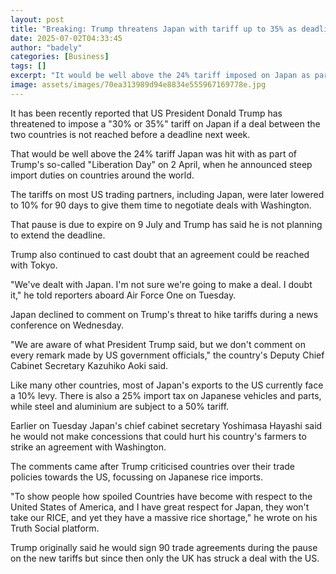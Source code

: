 ```yaml
---
layout: post
title: "Breaking: Trump threatens Japan with tariff up to 35% as deadline looms"
date: 2025-07-02T04:33:45
author: "badely"
categories: [Business]
tags: []
excerpt: "It would be well above the 24% tariff imposed on Japan as part of the so-called 'Liberation Day' in April."
image: assets/images/70ea313989d94e8834e555967169778e.jpg
---
```


It has been recently reported that US President Donald Trump has threatened to impose a "30% or 35%" tariff on Japan if a deal between the two countries is not reached before a deadline next week.

That would be well above the 24% tariff Japan was hit with as part of Trump's so-called "Liberation Day" on 2 April, when he announced steep import duties on countries around the world.

The tariffs on most US trading partners, including Japan, were later lowered to 10% for 90 days to give them time to negotiate deals with Washington.

That pause is due to expire on 9 July and Trump has said he is not planning to extend the deadline.

Trump also continued to cast doubt that an agreement could be reached with Tokyo.

"We've dealt with Japan. I'm not sure we're going to make a deal. I doubt it," he told reporters aboard Air Force One on Tuesday.

Japan declined to comment on Trump's threat to hike tariffs during a news conference on Wednesday.

"We are aware of what President Trump said, but we don't comment on every remark made by US government officials," the country's Deputy Chief Cabinet Secretary Kazuhiko Aoki said.

Like many other countries, most of Japan's exports to the US currently face a 10% levy. There is also a 25% import tax on Japanese vehicles and parts, while steel and aluminium are subject to a 50% tariff.

Earlier on Tuesday Japan's chief cabinet secretary Yoshimasa Hayashi said he would not make concessions that could hurt his country's farmers to strike an agreement with Washington.

The comments came after Trump criticised countries over their trade policies towards the US, focussing on Japanese rice imports.

"To show people how spoiled Countries have become with respect to the United States of America, and I have great respect for Japan, they won't take our RICE, and yet they have a massive rice shortage," he wrote on his Truth Social platform.

Trump originally said he would sign 90 trade agreements during the pause on the new tariffs but since then only the UK has struck a deal with the US.

